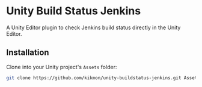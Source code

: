 # Unity Build Status Jenkins

A Unity Editor plugin to check Jenkins build status directly in the Unity Editor.

## Installation

Clone into your Unity project's `Assets` folder:
```bash
git clone https://github.com/kikmon/unity-buildstatus-jenkins.git Assets/unity-buildstatus-jenkins
